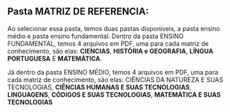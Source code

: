 ## Pasta MATRIZ DE REFERENCIA:

Ao selecionar essa pasta, temos duas pastas disponiveis, a pasta ensino médio e pasta ensino fundamental. Dentro da pasta ENSINO FUNDAMENTAL, temos 4 arquivos em PDF, uma para cada matriz de conhecimento, são elas: **CIENCIAS**, **HISTÓRIA e GEOGRAFIA**, **LÍNGUA PORTUGUESA** E **MATEMÁTICA**.

Já dentro da pasta ENSINO MÉDIO, temos 4 arquivos em PDF, uma para cada matriz de conhecimento, são elas: CIÊNCIAS DA NATUREZA E SUAS TECNOLOGIAS, **CIÊNCIAS HUMANAS E SUAS TECNOLOGIAS**, **LINGUAGENS**, **CÓDIGOS E SUAS TECNOLOGIAS**, **MATEMÁTICA E SUAS TECNOLOGIAS**

